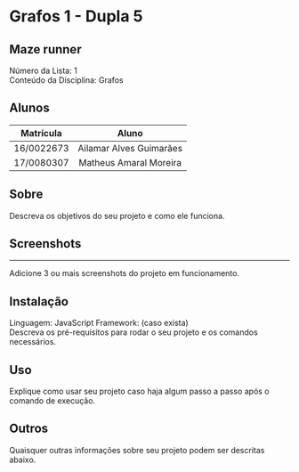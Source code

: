 # Grafos 1 - Dupla 5

## Maze runner

Número da Lista: 1  
Conteúdo da Disciplina: Grafos

## Alunos

**Matrícula** | **Aluno** 
:-----------: | :---------:
16/0022673    | Ailamar Alves Guimarães
17/0080307    | Matheus Amaral Moreira

## Sobre

Descreva os objetivos do seu projeto e como ele funciona.

## Screenshots
---
Adicione 3 ou mais screenshots do projeto em funcionamento.

## Instalação

Linguagem: JavaScript 
Framework: (caso exista)  
Descreva os pré-requisitos para rodar o seu projeto e os comandos necessários.

## Uso

Explique como usar seu projeto caso haja algum passo a passo após o comando de execução.

## Outros

Quaisquer outras informações sobre seu projeto podem ser descritas abaixo.
